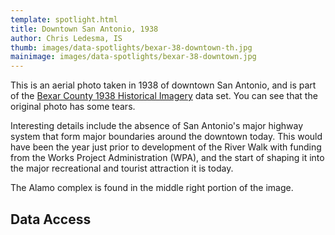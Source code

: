 ```yaml
---
template: spotlight.html
title: Downtown San Antonio, 1938
author: Chris Ledesma, IS
thumb: images/data-spotlights/bexar-38-downtown-th.jpg
mainimage: images/data-spotlights/bexar-38-downtown.jpg
---
```


This is an aerial photo taken in 1938 of downtown San Antonio, and is part of the [Bexar County 1938 Historical Imagery](#) data set. You can see that the original photo has some tears.

Interesting details include the absence of San Antonio's major highway system that form major boundaries around the downtown today. This would have been the year just prior to development of the River Walk with funding from the Works Project Administration (WPA), and the start of shaping it into the major recreational and tourist attraction it is today.

The Alamo complex is found in the middle right portion of the image.

## Data Access